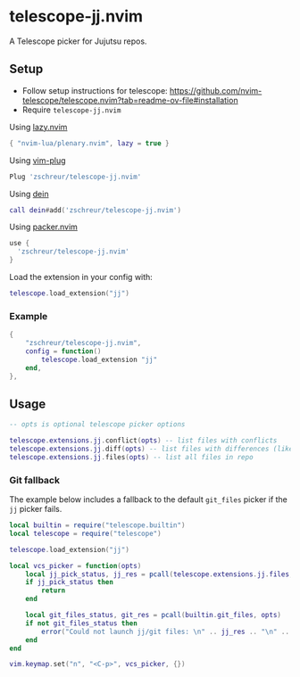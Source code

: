 # telescope-jj.nvim

A Telescope picker for Jujutsu repos.

## Setup
- Follow setup instructions for telescope: https://github.com/nvim-telescope/telescope.nvim?tab=readme-ov-file#installation
- Require `telescope-jj.nvim`

Using [lazy.nvim](https://github.com/folke/lazy.nvim)
```lua
{ "nvim-lua/plenary.nvim", lazy = true }
```

Using [vim-plug](https://github.com/junegunn/vim-plug)
```lua
Plug 'zschreur/telescope-jj.nvim'
```

Using [dein](https://github.com/Shougo/dein.vim)
```lua
call dein#add('zschreur/telescope-jj.nvim')
```

Using [packer.nvim](https://github.com/wbthomason/packer.nvim)
```lua
use {
  'zschreur/telescope-jj.nvim'
}
```

Load the extension in your config with:
```lua
telescope.load_extension("jj")
```
### Example

```lua
{
    "zschreur/telescope-jj.nvim",
    config = function()
        telescope.load_extension "jj"
    end,
},
```

## Usage

```lua
-- opts is optional telescope picker options

telescope.extensions.jj.conflict(opts) -- list files with conflicts
telescope.extensions.jj.diff(opts) -- list files with differences (like jj status)
telescope.extensions.jj.files(opts) -- list all files in repo
```

### Git fallback

The example below includes a fallback to the default `git_files` picker if the `jj` picker fails.
```lua
local builtin = require("telescope.builtin")
local telescope = require("telescope")

telescope.load_extension("jj")

local vcs_picker = function(opts)
    local jj_pick_status, jj_res = pcall(telescope.extensions.jj.files, opts)
    if jj_pick_status then
        return
    end

    local git_files_status, git_res = pcall(builtin.git_files, opts)
    if not git_files_status then
        error("Could not launch jj/git files: \n" .. jj_res .. "\n" .. git_res)
    end
end

vim.keymap.set("n", "<C-p>", vcs_picker, {})
```
